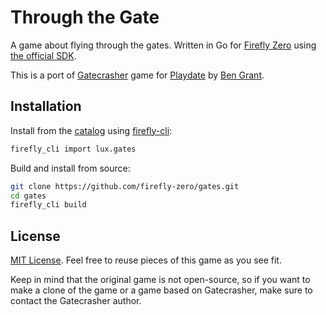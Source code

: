 # Through the Gate

A game about flying through the gates. Written in Go for [Firefly Zero](https://fireflyzero.com/) using [the official SDK](https://github.com/firefly-zero/firefly-go).

This is a port of [Gatecrasher](https://benzgrant.itch.io/gatecrasher) game for [Playdate](https://play.date/) by [Ben Grant](https://benzgrant.itch.io/).

## Installation

Install from the [catalog](https://catalog.fireflyzero.com/) using [firefly-cli](https://github.com/firefly-zero/firefly-cli):

```bash
firefly_cli import lux.gates
```

Build and install from source:

```bash
git clone https://github.com/firefly-zero/gates.git
cd gates
firefly_cli build
```

## License

[MIT License](./LICENSE). Feel free to reuse pieces of this game as you see fit.

Keep in mind that the original game is not open-source, so if you want to make a clone of the game or a game based on Gatecrasher, make sure to contact the Gatecrasher author.
